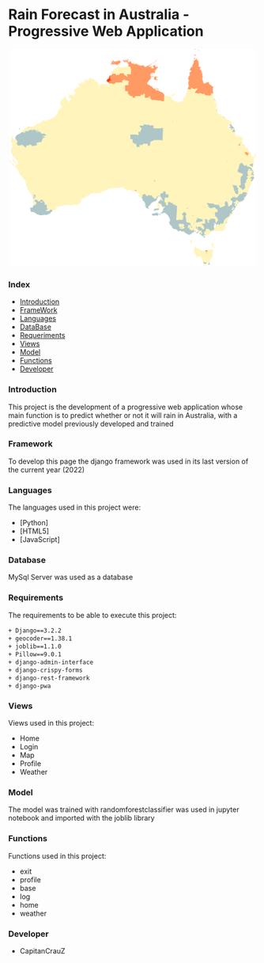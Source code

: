 # Rain Forecast in Australia - Progressive Web Application

<center>
    <img src="https://github.com/CapitanCrauZ/Rain-Forecast-in-Australia/blob/alternative/media/front/cover.png" width="500" height="440">
</center>

### Index

- [Introduction](#Introduction)
- [FrameWork](#Framework)
- [Languages](#Languages)
- [DataBase](#Database)
- [Requeriments](#Requirements)
- [Views](#Views)
- [Model](#Model)
- [Functions](#Functions)
- [Developer](#Developer)

### Introduction
This project is the development of a progressive web application whose main function is to predict whether or not it will rain in Australia, with a predictive model previously developed and trained

### Framework
To develop this page the django framework was used in its last version of the current year (2022)

### Languages
The languages used in this project were:

- [Python]
- [HTML5]
- [JavaScript]

### Database
MySql Server was used as a database

### Requirements
The requirements to be able to execute this project:

    + Django==3.2.2
    + geocoder==1.38.1
    + joblib==1.1.0
    + Pillow==9.0.1
    + django-admin-interface
    + django-crispy-forms
    + django-rest-framework
    + django-pwa

### Views 
Views used in this project:
- Home
- Login
- Map
- Profile
- Weather

### Model
The model was trained with randomforestclassifier was used in jupyter notebook and imported with the joblib library

### Functions
Functions used in this project:
- exit
- profile
- base
- log
- home
- weather

### Developer

- CapitanCrauZ